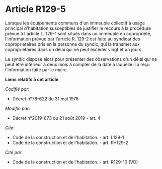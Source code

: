 # Article R129-5

Lorsque les équipements communs d'un immeuble collectif à usage principal d'habitation susceptibles de justifier le recours à
la procédure prévue à l'article L. 129-1 sont situés dans un immeuble en copropriété, l'information prévue par l'article R.
129-2 est faite au syndicat des copropriétaires pris en la personne du syndic, qui la transmet aux copropriétaires dans un
délai qui ne peut excéder vingt et un jours. 

Le syndic dispose alors pour présenter des observations d'un délai qui ne peut être inférieur à deux mois à compter de la
date à laquelle il a reçu l'information faite par le maire.

**Liens relatifs à cet article**

_Codifié par_:

  - Décret n°78-622 du 31 mai 1978

_Modifié par_:

  - Décret n°2019-873 du 21 août 2019 - art. 4

_Cite_:

  - Code de la construction et de l'habitation. - art. L129-1
  - Code de la construction et de l'habitation. - art. R*129-2

_Cité par_:

  - Code de la construction et de l'habitation. - art. R129-10 (VD)
